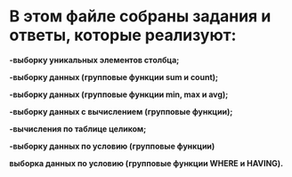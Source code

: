 # В этом файле собраны задания и ответы, которые реализуют:

**-выборку уникальных элементов столбца;**

**-выборку данных (групповые функции sum и count);**

**-выборку данных (групповые функции min, max и avg);**

**-выборку данных с вычислением (групповые функции);**

**-вычисления по таблице целиком;**

**-выборку данных по условию (групповые функции)**

**выборка данных по условию (групповые функции WHERE и HAVING).**
